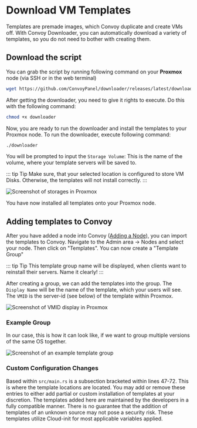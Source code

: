 # Download VM Templates

Templates are premade images, which Convoy duplicate and create VMs off. With Convoy Downloader, you can automatically download a variety of templates, so you do not need to bother with creating them.

## Download the script

You can grab the script by running following command on your **Proxmox** node (via SSH or in the web terminal)

```sh
wget https://github.com/ConvoyPanel/downloader/releases/latest/download/downloader
```

After getting the downloader, you need to give it rights to execute. Do this with the following command:

```sh
chmod +x downloader
```

Now, you are ready to run the downloader and install the templates to your Proxmox node. To run the downloader, execute following command:

```sh
./downloader
```

You will be prompted to input the `Storage Volume`: This is the name of the volume, where your template servers will be saved to.

::: tip Tip
Make sure, that your selected location is configured to store VM Disks. Otherwise, the templates will not install correctly.
:::

![Screenshot of storages in Proxmox](/assets/images/choosing_storage.png)

You have now installed all templates onto your Proxmox node.

## Adding templates to Convoy

After you have added a node into Convoy ([Adding a Node](https://convoypanel.com/docs/panel/adding-a-node.html)), you can import the templates to Convoy.
Navigate to the Admin area -> Nodes and select your node. Then click on "Templates". You can now create a "Template Group"

::: tip Tip
This template group name will be displayed, when clients want to reinstall their servers. Name it clearly!
:::

After creating a group, we can add the templates into the group. The `Display Name` will be the name of the template, which your users will see. The `VMID` is the server-id (see below) of the template within Proxmox.

![Screenshot of VMID display in Proxmox](/assets/images/VMID.png)

### Example Group

In our case, this is how it can look like, if we want to group multiple versions of the same OS together.

![Screenshot of an example template group](/assets/images/example_template_group.png)

### Custom Configuration Changes

Based within `src/main.rs` is a subsection bracketed within lines 47-72. This is where the template locations are located. You may add or remove these entries to either add partial or custom installation of templates at your discretion. The templates added here are maintained by the developers in a fully compatible manner. There is no guarantee that the addition of templates of an unknown source may not pose a security risk. These templates utilize Cloud-init for most applicable variables applied.


